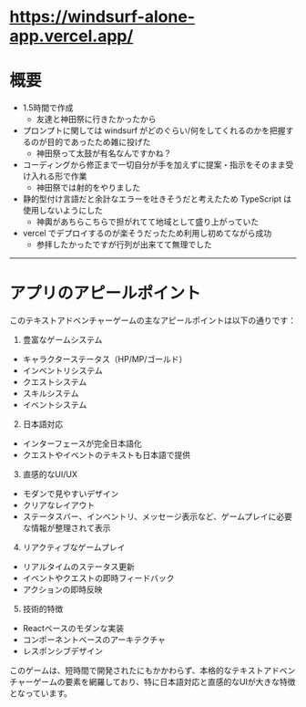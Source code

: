# https://windsurf-alone-app.vercel.app/

# 概要
* 1.5時間で作成
  * 友達と神田祭に行きたかったから
* プロンプトに関しては windsurf がどのぐらい/何をしてくれるのかを把握するのが目的であったため雑に投げた
  * 神田祭って太鼓が有名なんですかね？
* コーディングから修正まで一切自分が手を加えずに提案・指示をそのまま受け入れる形で作業
  * 神田祭では射的をやりました
* 静的型付け言語だと余計なエラーを吐きそうだと考えたため TypeScript は使用しないようにした
  * 神輿があちらこちらで担がれてて地域として盛り上がっていた
* vercel でデプロイするのが楽そうだったため利用し初めてながら成功
  * 参拝したかったですが行列が出来てて無理でした
---

# アプリのアピールポイント
このテキストアドベンチャーゲームの主なアピールポイントは以下の通りです：

1. 豊富なゲームシステム
* キャラクターステータス（HP/MP/ゴールド）
* インベントリシステム
* クエストシステム
* スキルシステム
* イベントシステム

2. 日本語対応
* インターフェースが完全日本語化
* クエストやイベントのテキストも日本語で提供

3. 直感的なUI/UX
* モダンで見やすいデザイン
* クリアなレイアウト
* ステータスバー、インベントリ、メッセージ表示など、ゲームプレイに必要な情報が整理されて表示

4. リアクティブなゲームプレイ
* リアルタイムのステータス更新
* イベントやクエストの即時フィードバック
* アクションの即時反映

5. 技術的特徴
* Reactベースのモダンな実装
* コンポーネントベースのアーキテクチャ
* レスポンシブデザイン

このゲームは、短時間で開発されたにもかかわらず、本格的なテキストアドベンチャーゲームの要素を網羅しており、特に日本語対応と直感的なUIが大きな特徴となっています。

